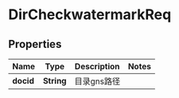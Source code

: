 # DirCheckwatermarkReq

## Properties
Name | Type | Description | Notes
------------ | ------------- | ------------- | -------------
**docid** | **String** | 目录gns路径 | 
